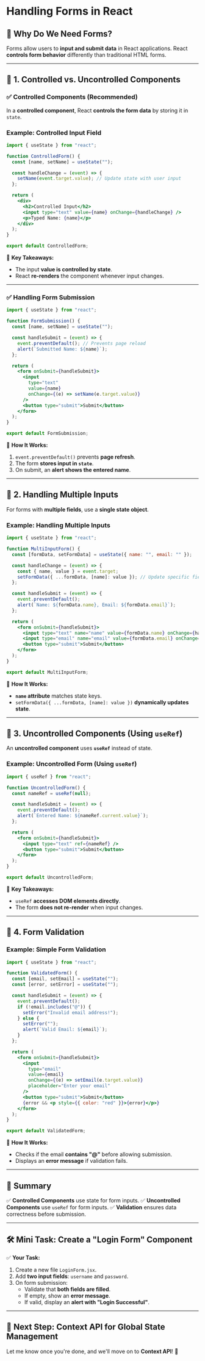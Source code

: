 # Handling Forms in React

## 📌 Why Do We Need Forms?
Forms allow users to **input and submit data** in React applications. React **controls form behavior** differently than traditional HTML forms.

---

## 🔹 1. Controlled vs. Uncontrolled Components
### ✅ Controlled Components (Recommended)
In a **controlled component**, React **controls the form data** by storing it in `state`.

### Example: Controlled Input Field
```jsx
import { useState } from "react";

function ControlledForm() {
  const [name, setName] = useState("");

  const handleChange = (event) => {
    setName(event.target.value); // Update state with user input
  };

  return (
    <div>
      <h2>Controlled Input</h2>
      <input type="text" value={name} onChange={handleChange} />
      <p>Typed Name: {name}</p>
    </div>
  );
}

export default ControlledForm;
```
📌 **Key Takeaways:**
- The input **value is controlled by state**.
- React **re-renders** the component whenever input changes.

---

### ✅ Handling Form Submission
```jsx
import { useState } from "react";

function FormSubmission() {
  const [name, setName] = useState("");

  const handleSubmit = (event) => {
    event.preventDefault(); // Prevents page reload
    alert(`Submitted Name: ${name}`);
  };

  return (
    <form onSubmit={handleSubmit}>
      <input
        type="text"
        value={name}
        onChange={(e) => setName(e.target.value)}
      />
      <button type="submit">Submit</button>
    </form>
  );
}

export default FormSubmission;
```
📌 **How It Works:**
1. `event.preventDefault()` prevents **page refresh**.
2. The form **stores input in `state`**.
3. On submit, an **alert shows the entered name**.

---

## 🔹 2. Handling Multiple Inputs
For forms with **multiple fields**, use a **single state object**.

### Example: Handling Multiple Inputs
```jsx
import { useState } from "react";

function MultiInputForm() {
  const [formData, setFormData] = useState({ name: "", email: "" });

  const handleChange = (event) => {
    const { name, value } = event.target;
    setFormData({ ...formData, [name]: value }); // Update specific field
  };

  const handleSubmit = (event) => {
    event.preventDefault();
    alert(`Name: ${formData.name}, Email: ${formData.email}`);
  };

  return (
    <form onSubmit={handleSubmit}>
      <input type="text" name="name" value={formData.name} onChange={handleChange} placeholder="Name" />
      <input type="email" name="email" value={formData.email} onChange={handleChange} placeholder="Email" />
      <button type="submit">Submit</button>
    </form>
  );
}

export default MultiInputForm;
```
📌 **How It Works:**
- **`name` attribute** matches state keys.
- `setFormData({ ...formData, [name]: value })` **dynamically updates state**.

---

## 🔹 3. Uncontrolled Components (Using `useRef`)
An **uncontrolled component** uses **`useRef`** instead of state.

### Example: Uncontrolled Form (Using `useRef`)
```jsx
import { useRef } from "react";

function UncontrolledForm() {
  const nameRef = useRef(null);

  const handleSubmit = (event) => {
    event.preventDefault();
    alert(`Entered Name: ${nameRef.current.value}`);
  };

  return (
    <form onSubmit={handleSubmit}>
      <input type="text" ref={nameRef} />
      <button type="submit">Submit</button>
    </form>
  );
}

export default UncontrolledForm;
```
📌 **Key Takeaways:**
- `useRef` **accesses DOM elements directly**.
- The form **does not re-render** when input changes.

---

## 🔹 4. Form Validation
### Example: Simple Form Validation
```jsx
import { useState } from "react";

function ValidatedForm() {
  const [email, setEmail] = useState("");
  const [error, setError] = useState("");

  const handleSubmit = (event) => {
    event.preventDefault();
    if (!email.includes("@")) {
      setError("Invalid email address!");
    } else {
      setError("");
      alert(`Valid Email: ${email}`);
    }
  };

  return (
    <form onSubmit={handleSubmit}>
      <input
        type="email"
        value={email}
        onChange={(e) => setEmail(e.target.value)}
        placeholder="Enter your email"
      />
      <button type="submit">Submit</button>
      {error && <p style={{ color: "red" }}>{error}</p>}
    </form>
  );
}

export default ValidatedForm;
```
📌 **How It Works:**
- Checks if the email **contains "@"** before allowing submission.
- Displays an **error message** if validation fails.

---

## 🎯 Summary
✅ **Controlled Components** use state for form inputs.
✅ **Uncontrolled Components** use `useRef` for form inputs.
✅ **Validation** ensures data correctness before submission.

---

## 🛠️ Mini Task: Create a "Login Form" Component
✅ **Your Task:**
1. Create a new file `LoginForm.jsx`.
2. Add **two input fields**: `username` and `password`.
3. On form submission:
   - Validate that **both fields are filled**.
   - If empty, show an **error message**.
   - If valid, display an **alert with "Login Successful"**.

---

## 🎯 Next Step: Context API for Global State Management
Let me know once you're done, and we'll move on to **Context API**! 🚀

